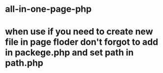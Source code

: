 # all-in-one-page-php
# when use if you need to create new file in page floder don't forgot to add in packege.php and set path in path.php
